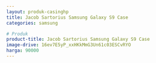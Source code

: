 ```yaml
---
layout: produk-casinghp
title: Jacob Sartorius Samsung Galaxy S9 Case
categories: samsung

# Produk
product-title: Jacob Sartorius Samsung Galaxy S9 Case
image-drive: 16ev7E5yP_xxHKkMmG3Un61c03ESCvRYO
harga: 90000
---
```

